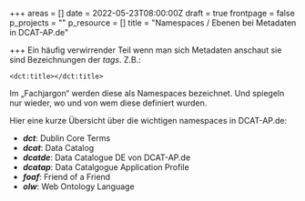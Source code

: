 +++
areas = []
date = 2022-05-23T08:00:00Z
draft = true
frontpage = false
p_projects = ""
p_resource = []
title = "Namespaces / Ebenen bei Metadaten in DCAT-AP.de"

+++
Ein häufig verwirrender Teil wenn man sich Metadaten anschaut sie sind Bezeichnungen der _tags_. Z.B.: 

    <dct:title></dct:title>

Im „Fachjargon“ werden diese als Namespaces bezeichnet. Und spiegeln nur wieder, wo und von wem diese definiert wurden. 

Hier eine kurze Übersicht über die wichtigen namespaces in DCAT-AP.de:

* **_dct_**: Dublin Core Terms 
* **_dcat_**: Data Catalog
* **_dcatde_**: Data Catalogue DE von DCAT-AP.de
* **_dcatap_**: Data Catalgogue Application Profile
* **_foaf_**: Friend of a Friend
* **_olw_**:  Web Ontology Language